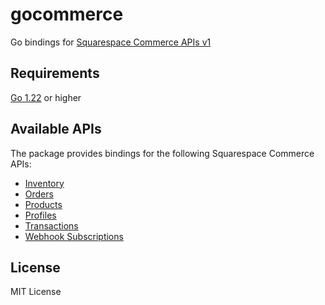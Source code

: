 # gocommerce

Go bindings for [Squarespace Commerce APIs v1](https://developers.squarespace.com/commerce-apis/overview)

## Requirements

[Go 1.22](https://go.dev/doc/install) or higher

## Available APIs

The package provides bindings for the following Squarespace Commerce APIs:

- [Inventory](https://developers.squarespace.com/commerce-apis/inventory-overview)
- [Orders](https://developers.squarespace.com/commerce-apis/orders-overview)
- [Products](https://developers.squarespace.com/commerce-apis/products-overview)
- [Profiles](https://developers.squarespace.com/commerce-apis/profiles-overview)
- [Transactions](https://developers.squarespace.com/commerce-apis/transactions-overview)
- [Webhook Subscriptions](https://developers.squarespace.com/commerce-apis/webhook-subscriptions-overview)

## License

MIT License
